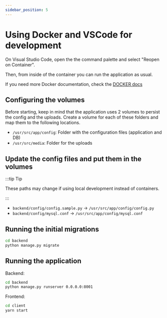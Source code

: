 ```yaml
---
sidebar_position: 5
---
```

# Using Docker and VSCode for development

On Visual Studio Code, open the the command palette and select "Reopen on Container".

Then, from inside of the container you can run the application as usual.

If you need more Docker documentation, check the [DOCKER docs](/development/other-docker-commands.md)


## Configuring the volumes

Before starting, keep in mind that the application uses 2 volumes to persist the config and the uploads. Create a volume for each of these folders and map them to the following locations.

- `/usr/src/app/config`: Folder with the configuration files (application and DB)
- `/usr/src/media`: Folder for the uploads

## Update the config files and put them in the volumes

:::tip Tip

  These paths may change if using local development instead of containers.

:::

- `backend/config/config.sample.py` -> `/usr/src/app/config/config.py`
- `backend/config/mysql.conf` -> `/usr/src/app/config/mysql.conf`

## Running the initial migrations

```bash
cd backend
python manage.py migrate
```

## Running the application

Backend:
```bash
cd backend
python manage.py runserver 0.0.0.0:8001
```

Frontend:
```bash
cd client
yarn start
```